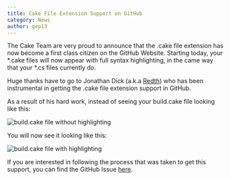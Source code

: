 ```yaml
---
title: Cake File Extension Support on GitHub
category: News
author: gep13
---
```


The Cake Team are very proud to announce that the .cake file extension has now become a first class citizen on the GitHub Website.  Starting today, your \*.cake files will now appear with full syntax highlighting, in the came way that your \*.cs files currently do.

Huge thanks have to go to Jonathan Dick (a.k.a [Redth](https://github.com/Redth)) who has been instrumental in getting the .cake file extension support in GitHub.

<!--excerpt-->

As a result of his hard work, instead of seeing your build.cake file looking like this:

![build.cake file without highlighting](/assets/img/CakeFileInGitHubWithoutHighlighting.png)

You will now see it looking like this:

![build.cake file with highlighting](/assets/img/CakeFileInGitHubWithHighlighting.png)

If you are interested in following the process that was taken to get this support, you can find the GitHub Issue [here](https://github.com/github/linguist/pull/2707).
